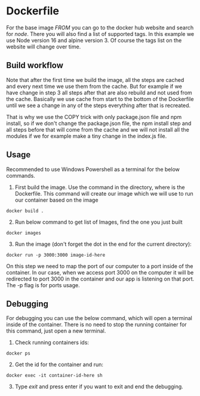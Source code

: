 # Dockerfile

For the base image _FROM_ you can go to the docker hub website and search for _node_. There you will also find a list of supported tags. In this example we use Node version 16 and alpine version 3. Of course the tags list on the website will change over time.

## Build workflow

Note that after the first time we build the image, all the steps are cached and every next time we use them from the cache. But for example if we have change in step 3 all steps after that are also rebuild and not used from the cache. Basically we use cache from start to the bottom of the Dockerfile until we see a change in any of the steps everything after that is recreated.

That is why we use the COPY trick with only package.json file and npm install, so if we don't change the package.json file, the npm install step and all steps before that will come from the cache and we will not install all the modules if we for example make a tiny change in the index.js file.

## Usage

Recommended to use Windows Powershell as a terminal for the below commands.

1. First build the image. Use the command in the directory, where is the Dockerfile. This command will create our image which we will use to run our container based on the image

```
docker build .
```

2. Run below command to get list of Images, find the one you just built

```
docker images
```

3. Run the image (don't forget the dot in the end for the current directory):

```
docker run -p 3000:3000 image-id-here
```

On this step we need to map the port of our computer to a port inside of the container. In our case, when we access port 3000 on the computer it will be redirected to port 3000 in the container and our app is listening on that port. The -p flag is for ports usage.

## Debugging

For debugging you can use the below command, which will open a terminal inside of the container. There is no need to stop the running container for this command, just open a new terminal.

1. Check running containers ids:

```
docker ps
```

2. Get the id for the container and run:

```
docker exec -it container-id-here sh
```

3. Type _exit_ and press enter if you want to exit and end the debugging.
